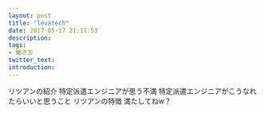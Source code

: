 ```yaml
---
layout: post
title: "levatech"
date: 2017-05-17 21:11:53
description:
tags:
- 働き方
twitter_text:
introduction:
---
```


リツアンの紹介
特定派遣エンジニアが思う不満
特定派遣エンジニアがこうなれたらいいと思うこと
リツアンの特徴
満たしてねw？